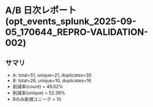# A/B 日次レポート (opt_events_splunk_2025-09-05_170644_REPRO-VALIDATION-002)

## サマリ
- A: total=51, unique=21, duplicates=30
- B: total=26, unique=10, duplicates=16
- 削減率(count) = 49.02%
- 削減率(unique) = 52.38%
- Bのみ新規ユニーク = 10